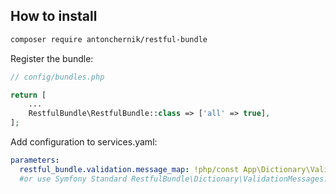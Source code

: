 ## How to install

```sh
composer require antonchernik/restful-bundle
```

Register the bundle:

```php
// config/bundles.php

return [
    ...
    RestfulBundle\RestfulBundle::class => ['all' => true],
];
```

Add configuration to services.yaml:
```yaml
parameters:
  restful_bundle.validation.message_map: !php/const App\Dictionary\ValidationMessages::MESSAGE_MAP
  #or use Symfony Standard RestfulBundle\Dictionary\ValidationMessages::MESSAGE_MAP
```